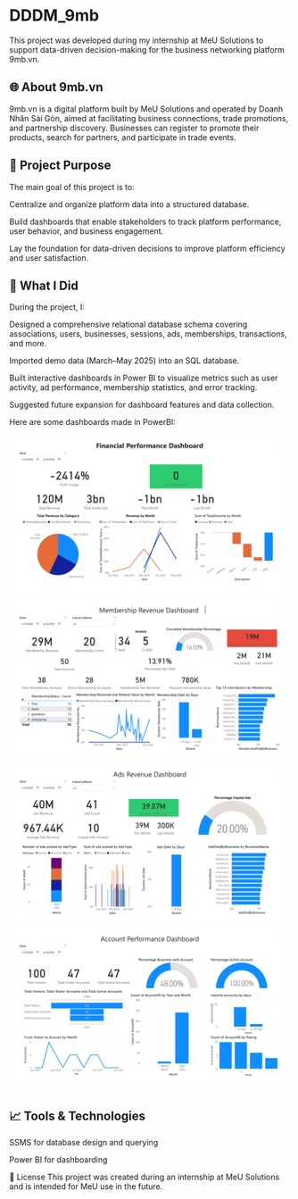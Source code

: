 # DDDM_9mb

This project was developed during my internship at MeU Solutions to support data-driven decision-making for the business networking platform 9mb.vn.

## 🌐 About 9mb.vn
9mb.vn is a digital platform built by MeU Solutions and operated by Doanh Nhân Sài Gòn, aimed at facilitating business connections, trade promotions, and partnership discovery. Businesses can register to promote their products, search for partners, and participate in trade events.

## 🎯 Project Purpose
The main goal of this project is to:

Centralize and organize platform data into a structured database.

Build dashboards that enable stakeholders to track platform performance, user behavior, and business engagement.

Lay the foundation for data-driven decisions to improve platform efficiency and user satisfaction.

## 🔨 What I Did
During the project, I:

Designed a comprehensive relational database schema covering associations, users, businesses, sessions, ads, memberships, transactions, and more.

Imported demo data (March–May 2025) into an SQL database.

Built interactive dashboards in Power BI to visualize metrics such as user activity, ad performance, membership statistics, and error tracking.

Suggested future expansion for dashboard features and data collection.

Here are some dashboards made in PowerBI:

![Dashboard Preview](./dashboard/demo/9mb_dashboard-01.png)
![Dashboard Preview](./dashboard/demo/9mb_dashboard-02.png)
![Dashboard Preview](./dashboard/demo/9mb_dashboard-03.png)
![Dashboard Preview](./dashboard/demo/9mb_dashboard-07.png)

## 📈 Tools & Technologies
SSMS for database design and querying

Power BI for dashboarding

📄 License
This project was created during an internship at MeU Solutions and is intended for MeU use in the future.
